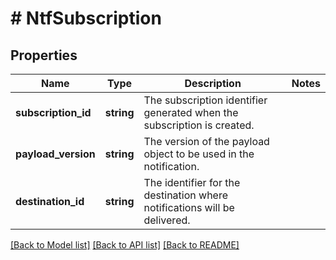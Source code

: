 # # NtfSubscription

## Properties

Name | Type | Description | Notes
------------ | ------------- | ------------- | -------------
**subscription_id** | **string** | The subscription identifier generated when the subscription is created. |
**payload_version** | **string** | The version of the payload object to be used in the notification. |
**destination_id** | **string** | The identifier for the destination where notifications will be delivered. |

[[Back to Model list]](../../README.md#models) [[Back to API list]](../../README.md#endpoints) [[Back to README]](../../README.md)
